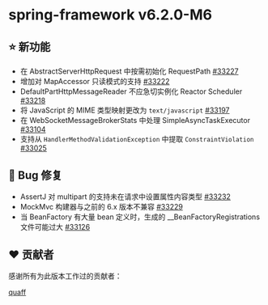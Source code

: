 # spring-framework v6.2.0-M6

## ⭐ 新功能

- 在 AbstractServerHttpRequest 中按需初始化 RequestPath [#33227](https://github.com/spring-projects/spring-framework/issues/33227)
- 增加对 MapAccessor 只读模式的支持 [#33222](https://github.com/spring-projects/spring-framework/pull/33222)
- DefaultPartHttpMessageReader 不应急切实例化 Reactor Scheduler [#33218](https://github.com/spring-projects/spring-framework/issues/33218)
- 将 JavaScript 的 MIME 类型映射更改为 `text/javascript` [#33197](https://github.com/spring-projects/spring-framework/issues/33197)
- 在 WebSocketMessageBrokerStats 中处理 SimpleAsyncTaskExecutor [#33104](https://github.com/spring-projects/spring-framework/issues/33104)
- 支持从 `HandlerMethodValidationException` 中提取 `ConstraintViolation` [#33025](https://github.com/spring-projects/spring-framework/issues/33025)

## 🐞 Bug 修复

- AssertJ 对 multipart 的支持未在请求中设置属性内容类型 [#33232](https://github.com/spring-projects/spring-framework/issues/33232)
- MockMvc 构建器与之前的 6.x 版本不兼容 [#33229](https://github.com/spring-projects/spring-framework/issues/33229)
- 当 BeanFactory 有大量 bean 定义时，生成的 __BeanFactoryRegistrations 文件可能过大 [#33126](https://github.com/spring-projects/spring-framework/issues/33126)

## ❤️ 贡献者

感谢所有为此版本工作过的贡献者：

[quaff](https://github.com/quaff)
```